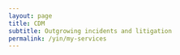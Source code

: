 ```yaml
---
layout: page
title: CDM
subtitle: Outgrowing incidents and litigation
permalink: /yin/my-services
---
```

